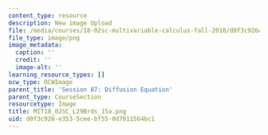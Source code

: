 ```yaml
---
content_type: resource
description: New image Upload
file: /media/courses/18-02sc-multivariable-calculus-fall-2010/d0f3c926e3535ceebf550d7811564bc1_MIT18_02SC_L29Brds_15a.png
file_type: image/png
image_metadata:
  caption: ''
  credit: ''
  image-alt: ''
learning_resource_types: []
ocw_type: OCWImage
parent_title: 'Session 87: Diffusion Equation'
parent_type: CourseSection
resourcetype: Image
title: MIT18_02SC_L29Brds_15a.png
uid: d0f3c926-e353-5cee-bf55-0d7811564bc1
---
```

